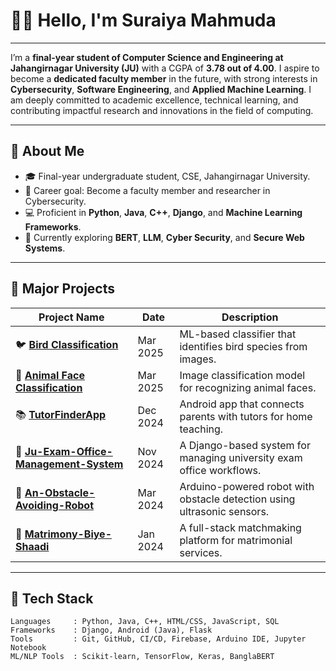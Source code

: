 # 👩‍🏫 Hello, I'm Suraiya Mahmuda

---

I’m a **final-year student of Computer Science and Engineering at Jahangirnagar University (JU)** with a CGPA of **3.78 out of 4.00**. I aspire to become a **dedicated faculty member** in the future, with strong interests in **Cybersecurity**, **Software Engineering**, and **Applied Machine Learning**. I am deeply committed to academic excellence, technical learning, and contributing impactful research and innovations in the field of computing.

---

## 💼 About Me

- 🎓 Final-year undergraduate student, CSE, Jahangirnagar University.
- 🔐 Career goal: Become a faculty member and researcher in Cybersecurity.
- 💻 Proficient in **Python**, **Java**, **C++**, **Django**, and **Machine Learning Frameworks**.
- 🌱 Currently exploring **BERT**, **LLM**, **Cyber Security**, and **Secure Web Systems**.

---


## 🚀 Major Projects

| Project Name | Date | Description |
|--------------|------|-------------|
| 🐦 **[Bird Classification](https://github.com/SuraiyaMahmuda/Bird-Classification)** | Mar 2025 | ML-based classifier that identifies bird species from images. |
| 🐶 **[Animal Face Classification](https://github.com/SuraiyaMahmuda/Animal-Face-Classification)** | Mar 2025 | Image classification model for recognizing animal faces. |
| 📚 **[TutorFinderApp](https://github.com/SuraiyaMahmuda/TutorFinderApp)** | Dec 2024 | Android app that connects parents with tutors for home teaching. |
| 🏫 **[Ju-Exam-Office-Management-System](https://github.com/SuraiyaMahmuda/Ju-Exam-Office-Management-System)** | Nov 2024 | A Django-based system for managing university exam office workflows. |
| 🤖 **[An-Obstacle-Avoiding-Robot](https://github.com/SuraiyaMahmuda/An-Obstacle-Avoiding-Robot)** | Mar 2024 | Arduino-powered robot with obstacle detection using ultrasonic sensors. |
| 💍 **[Matrimony-Biye-Shaadi](https://github.com/SuraiyaMahmuda/Matrimony-Biye-Shaadi)** | Jan 2024 | A full-stack matchmaking platform for matrimonial services. |

---

## 🧰 Tech Stack

```text
Languages     : Python, Java, C++, HTML/CSS, JavaScript, SQL
Frameworks    : Django, Android (Java), Flask
Tools         : Git, GitHub, CI/CD, Firebase, Arduino IDE, Jupyter Notebook
ML/NLP Tools  : Scikit-learn, TensorFlow, Keras, BanglaBERT
